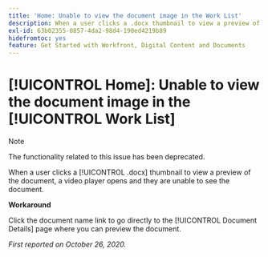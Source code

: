 ```yaml
---
title: 'Home: Unable to view the document image in the Work List'
description: When a user clicks a .docx thumbnail to view a preview of the document, a video player opens and they are unable to see the document.
exl-id: 63b02355-0857-4da2-98d4-190ed4219b89
hidefromtoc: yes
feature: Get Started with Workfront, Digital Content and Documents
---
```

# [!UICONTROL Home]: Unable to view the document image in the [!UICONTROL Work List]

<!--Article created by request-->

>[!NOTE]
>
>The functionality related to this issue has been deprecated.

When a user clicks a [!UICONTROL .docx] thumbnail to view a preview of the document, a video player opens and they are unable to see the document.

**Workaround**

Click the document name link to go directly to the [!UICONTROL Document Details] page where you can preview the document.

_First reported on  October 26, 2020._
